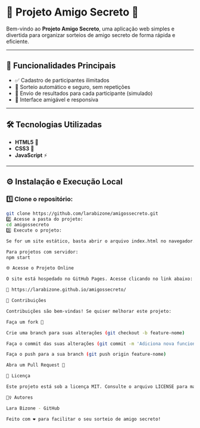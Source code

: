 # 🎉 **Projeto Amigo Secreto** 🎁

Bem-vindo ao **Projeto Amigo Secreto**, uma aplicação web simples e divertida para organizar sorteios de amigo secreto de forma rápida e eficiente.

---

## 🚀 **Funcionalidades Principais**
- ✅ Cadastro de participantes ilimitados
- 🎯 Sorteio automático e seguro, sem repetições
- 💌 Envio de resultados para cada participante (simulado)
- 📱 Interface amigável e responsiva

---

## 🛠️ **Tecnologias Utilizadas**
- **HTML5** 📄
- **CSS3** 🎨
- **JavaScript** ⚡
---

## ⚙️ **Instalação e Execução Local**

### 1️⃣ Clone o repositório:
```bash
git clone https://github.com/larabizone/amigossecreto.git
2️⃣ Acesse a pasta do projeto:
cd amigossecreto
3️⃣ Execute o projeto:

Se for um site estático, basta abrir o arquivo index.html no navegador.

Para projetos com servidor:
npm start

🌐 Acesse o Projeto Online

O site está hospedado no GitHub Pages. Acesse clicando no link abaixo:

🔗 https://larabizone.github.io/amigossecreto/

🤝 Contribuições

Contribuições são bem-vindas! Se quiser melhorar este projeto:

Faça um fork 🍴

Crie uma branch para suas alterações (git checkout -b feature-nome)

Faça o commit das suas alterações (git commit -m 'Adiciona nova funcionalidade')

Faça o push para a sua branch (git push origin feature-nome)

Abra um Pull Request 🚀

📄 Licença

Este projeto está sob a licença MIT. Consulte o arquivo LICENSE para mais detalhes.

🙋‍♀️ Autores

Lara Bizone - GitHub

Feito com ❤️ para facilitar o seu sorteio de amigo secreto!

